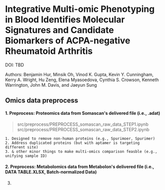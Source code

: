 # Integrative Multi-omic Phenotyping in Blood Identifies Molecular Signatures and Candidate Biomarkers of ACPA-negative Rheumatoid Arthritis

DOI: TBD

Authors: Benjamin Hur, Minsik Oh, Vinod K. Gupta, Kevin Y. Cunningham, Kerry A. Wright, Hu Zeng, Elena Myasoedova, Cynthia S. Crowson, Kenneth Warrington, John M. Davis, and Jaeyun Sung

## Omics data preprocess

#### 1. Preprocess: Proteomics data from Somascan's delivered file (i.e., .adat)

> src/preprocess/PREPROCESS_somascan_raw_data_STEP1.ipynb
> src/preprocess/PREPROCESS_somascan_raw_data_STEP2.ipynb

```
1. Designed to remove non-human proteins (e.g., Spurimoer, Spurimer)
2. Address duplicated proteins (but with aptamer is targeting different site)
3. & other minor things to make multi-omics comparison feasble (e.g., unifying sample ID)
```


#### 2. Preprocess: Metabolomics data from Metabolon's delivered file (i.e., DATA TABLE.XLSX, Batch-normalized Data)



3.


